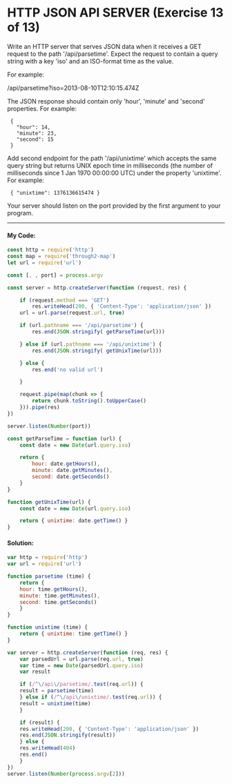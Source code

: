  # HTTP JSON API SERVER (Exercise 13 of 13)

  Write an HTTP server that serves JSON data when it receives a GET request
  to the path '/api/parsetime'. Expect the request to contain a query string
  with a key 'iso' and an ISO-format time as the value.

  For example:

  /api/parsetime?iso=2013-08-10T12:10:15.474Z

  The JSON response should contain only 'hour', 'minute' and 'second'
  properties. For example:

     {
       "hour": 14,
       "minute": 23,
       "second": 15
     }

  Add second endpoint for the path '/api/unixtime' which accepts the same
  query string but returns UNIX epoch time in milliseconds (the number of
  milliseconds since 1 Jan 1970 00:00:00 UTC) under the property 'unixtime'.
  For example:

     { "unixtime": 1376136615474 }

  Your server should listen on the port provided by the first argument to
  your program.


----
 #### My Code:

```javascript
const http = require('http')
const map = require('through2-map')
let url = require('url')

const [, , port] = process.argv

const server = http.createServer(function (request, res) {

    if (request.method === 'GET')
        res.writeHead(200, { 'Content-Type': 'application/json' })
    url = url.parse(request.url, true)

    if (url.pathname === '/api/parsetime') {
        res.end(JSON.stringify( getParseTime(url)))

    } else if (url.pathname === '/api/unixtime') {
        res.end(JSON.stringify( getUnixTime(url)))

    } else {
        res.end('no valid url')

    }

    request.pipe(map(chunk => {
        return chunk.toString().toUpperCase()
    })).pipe(res)
})

server.listen(Number(port))

const getParseTime = function (url) {
    const date = new Date(url.query.iso)

    return {
        hour: date.getHours(),
        minute: date.getMinutes(),
        second: date.getSeconds()
    }
}

function getUnixTime(url) {
    const date = new Date(url.query.iso)

    return { unixtime: date.getTime() }
}
```


 #### Solution:

```javascript
var http = require('http')
var url = require('url')

function parsetime (time) {
    return {
    hour: time.getHours(),
    minute: time.getMinutes(),
    second: time.getSeconds()
    }
}

function unixtime (time) {
    return { unixtime: time.getTime() }
}

var server = http.createServer(function (req, res) {
    var parsedUrl = url.parse(req.url, true)
    var time = new Date(parsedUrl.query.iso)
    var result

    if (/^\/api\/parsetime/.test(req.url)) {
    result = parsetime(time)
    } else if (/^\/api\/unixtime/.test(req.url)) {
    result = unixtime(time)
    }

    if (result) {
    res.writeHead(200, { 'Content-Type': 'application/json' })
    res.end(JSON.stringify(result))
    } else {
    res.writeHead(404)
    res.end()
    }
})
server.listen(Number(process.argv[2]))
```

 <!-- ## Description of my code: -->